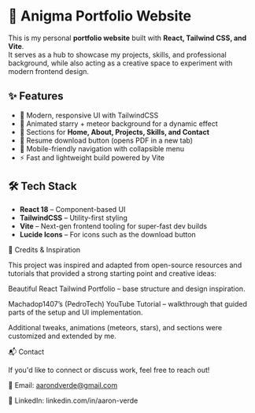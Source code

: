 # 🚀 Anigma Portfolio Website

This is my personal **portfolio website** built with **React, Tailwind CSS, and Vite**.  
It serves as a hub to showcase my projects, skills, and professional background, while also acting as a creative space to experiment with modern frontend design.

## ✨ Features

- 🎨 Modern, responsive UI with TailwindCSS  
- 🌌 Animated starry + meteor background for a dynamic effect  
- 📂 Sections for **Home, About, Projects, Skills, and Contact**  
- 📄 Resume download button (opens PDF in a new tab)  
- 📱 Mobile-friendly navigation with collapsible menu  
- ⚡ Fast and lightweight build powered by Vite  

## 🛠️ Tech Stack

- **React 18** – Component-based UI  
- **TailwindCSS** – Utility-first styling  
- **Vite** – Next-gen frontend tooling for super-fast dev builds  
- **Lucide Icons** – For icons such as the download button  

🙏 Credits & Inspiration

This project was inspired and adapted from open-source resources and tutorials that provided a strong starting point and creative ideas:

Beautiful React Tailwind Portfolio
 – base structure and design inspiration.

Machadop1407’s (PedroTech) YouTube Tutorial
 – walkthrough that guided parts of the setup and UI implementation.

Additional tweaks, animations (meteors, stars), and sections were customized and extended by me.

📬 Contact

If you'd like to connect or discuss work, feel free to reach out!

📧 Email: aarondverde@gmail.com

🔗 LinkedIn: linkedin.com/in/aaron-verde
